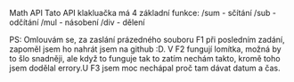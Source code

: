 Math API
Tato API klakluačka má 4 základní funkce:
  /sum - sčítání
  /sub - odčítání
  /mul - násobení
  /div - dělení
  
PS:
Omlouvám se, za zaslání prázedného souboru F1 při posledním zadání, zapoměl jsem ho nahrát jsem na github :D. V F2 fungují lomítka, možná by to šlo snadněji, ale když to funguje tak to zatím nechám takto, kromě toho jsem dodělal errory.U F3 jsem moc nechápal proč tam dávat datum a čas.
